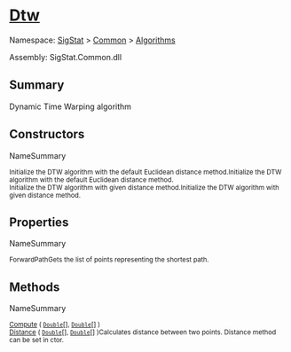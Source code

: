 # [Dtw](./Dtw.md)

Namespace: [SigStat]() > [Common](./../README.md) > [Algorithms](./README.md)

Assembly: SigStat.Common.dll

## Summary
Dynamic Time Warping algorithm

## Constructors

NameSummary

<sub>Initialize the DTW algorithm with the default Euclidean distance method.</sub><sub>Initialize the DTW algorithm with the default Euclidean distance method.</sub><br>
<sub>Initialize the DTW algorithm with given distance method.</sub><sub>Initialize the DTW algorithm with given distance method.</sub><br>


## Properties

NameSummary

<sub>ForwardPath</sub><sub>Gets the list of points representing the shortest path.</sub><br>


## Methods

NameSummary

<sub>[Compute](./Methods/Dtw-100664150.md) ( [`Double`](https://docs.microsoft.com/en-us/dotnet/api/System.Double)[], [`Double`](https://docs.microsoft.com/en-us/dotnet/api/System.Double)[] )</sub><sub></sub><br>
<sub>[Distance](./Methods/Dtw-100664151.md) ( [`Double`](https://docs.microsoft.com/en-us/dotnet/api/System.Double)[], [`Double`](https://docs.microsoft.com/en-us/dotnet/api/System.Double)[] )</sub><sub>Calculates distance between two points.  Distance method can be set in ctor.</sub><br>



